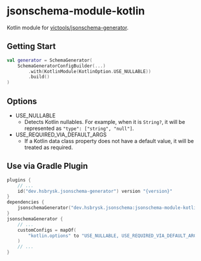 # jsonschema-module-kotlin

Kotlin module for [victools/jsonschema-generator](https://github.com/victools/jsonschema-generator).

## Getting Start

```kotlin
val generator = SchemaGenerator(
    SchemaGeneratorConfigBuilder(...)
        .with(KotlinModule(KotlinOption.USE_NULLABLE))
        .build()
)
```

## Options

- USE_NULLABLE
    - Detects Kotlin nullables.
      For example, when it is `String?`, it will be represented as `"type": ["string", "null"]`.
- USE_REQUIRED_VIA_DEFAULT_ARGS
    - If a Kotlin data class property does not have a default value, it will be treated as required.

## Use via Gradle Plugin

```kotlin
plugins {
    // ...
    id("dev.hsbrysk.jsonschema-generator") version "{version}"
}
dependencies {
    jsonschemaGenerator("dev.hsbrysk.jsonschema:jsonschema-module-kotlin:{version}")
}
jsonschemaGenerator {
    // ...
    customConfigs = mapOf(
        "kotlin.options" to "USE_NULLABLE, USE_REQUIRED_VIA_DEFAULT_ARGS" // comma separated values
    )
    // ...
}
```
